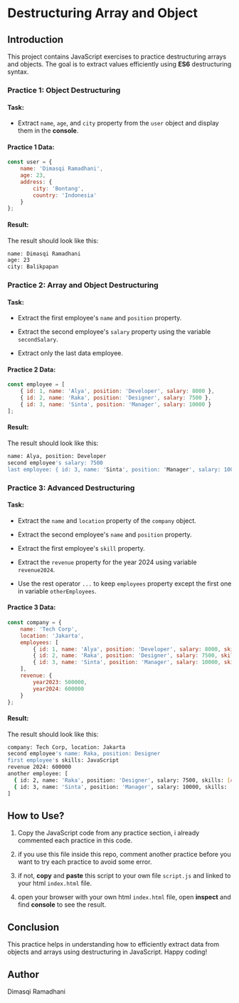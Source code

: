 # **Destructuring Array and Object**

## **Introduction**

This project contains JavaScript exercises to practice destructuring arrays and objects. The goal is to extract values efficiently using **ES6** destructuring syntax.

### **Practice 1: Object Destructuring**

#### **Task:**

- Extract `name`, `age`, and `city` property from the `user` object and display them in the **console**.

#### **Practice 1 Data:**

```javascript
const user = {
    name: 'Dimasqi Ramadhani',
    age: 23,
    address: {
        city: 'Bontang',
        country: 'Indonesia'
    }
};
```

#### **Result:**
The result should look like this:
```bash
name: Dimasqi Ramadhani  
age: 23  
city: Balikpapan  
```

### **Practice 2: Array and Object Destructuring**

#### **Task:**

- Extract the first employee's `name` and `position` property.

- Extract the second employee's `salary` property using the variable `secondSalary`.

- Extract only the last data employee.

#### **Practice 2 Data:**
```javascript
const employee = [
    { id: 1, name: 'Alya', position: 'Developer', salary: 8000 },
    { id: 2, name: 'Raka', position: 'Designer', salary: 7500 },
    { id: 3, name: 'Sinta', position: 'Manager', salary: 10000 }
];
```

#### **Result:**
The result should look like this: 
```bash
name: Alya, position: Developer  
second employee's salary: 7500  
last employee: { id: 3, name: 'Sinta', position: 'Manager', salary: 10000 }
```

### **Practice 3: Advanced Destructuring**

#### **Task:**

- Extract the `name` and `location` property of the `company` object.

- Extract the second employee's `name` and `position` property.

- Extract the first employee's `skill` property.

- Extract the `revenue` property for the year 2024 using variable `revenue2024`.

- Use the rest operator `...` to keep `employees` property except the first one in variable `otherEmployees`.

#### **Practice 3 Data:**

```javascript
const company = {
    name: 'Tech Corp',
    location: 'Jakarta',
    employees: [
        { id: 1, name: 'Alya', position: 'Developer', salary: 8000, skills: ['JavaScript', 'React', 'Node.js'] },
        { id: 2, name: 'Raka', position: 'Designer', salary: 7500, skills: ['Figma', 'Adobe XD', 'Illustrator'] },
        { id: 3, name: 'Sinta', position: 'Manager', salary: 10000, skills: ['Leadership', 'Communication', 'Strategy'] }
    ],
    revenue: {
        year2023: 500000,
        year2024: 600000
    }
};
```

#### **Result:**
The result should look like this:

```bash
company: Tech Corp, location: Jakarta  
second employee's name: Raka, position: Designer  
first employee's skills: JavaScript  
revenue 2024: 600000  
another employee: [ 
  { id: 2, name: 'Raka', position: 'Designer', salary: 7500, skills: [Array] }, 
  { id: 3, name: 'Sinta', position: 'Manager', salary: 10000, skills: [Array] }
]

```

## **How to Use?**

1. Copy the JavaScript code from any practice section, i already commented each practice in this code.

2. if you use this file inside this repo, comment another practice before you want to try each practice to avoid some error.

3. if not, **copy** and **paste** this script to your own file `script.js` and linked to your html `index.html` file.

4. open your browser with your own html `index.html` file, open **inspect** and find **console** to see the result.

## **Conclusion**

This practice helps in understanding how to efficiently extract data from objects and arrays using destructuring in JavaScript. Happy coding!

## **Author**
Dimasqi Ramadhani
